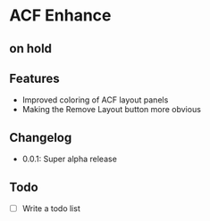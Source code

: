 # ACF Enhance

## on hold

## Features
+ Improved coloring of ACF layout panels
+ Making the Remove Layout button more obvious


## Changelog
+ 0.0.1: Super alpha release

## Todo
- [ ] Write a todo list
